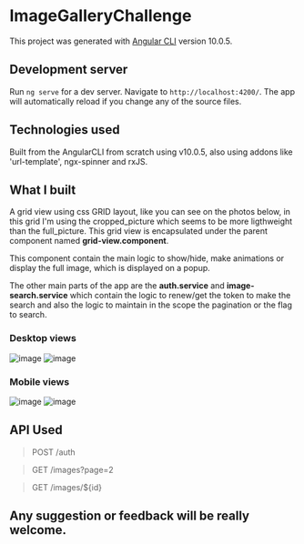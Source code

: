 # ImageGalleryChallenge

This project was generated with [Angular CLI](https://github.com/angular/angular-cli) version 10.0.5.

## Development server

Run `ng serve` for a dev server. Navigate to `http://localhost:4200/`. The app will automatically reload if you change any of the source files.

## Technologies used

Built from the AngularCLI from scratch using v10.0.5, also using addons like 'url-template', ngx-spinner and rxJS.

## What I built

A grid view using css GRID layout, like you can see on the photos below, in this grid I'm using the cropped_picture which seems to be more ligthweight than the full_picture.
This grid view is encapsulated under the parent component named **grid-view.component**.

This component contain the main logic to show/hide, make animations or display the full image, which is displayed on a popup.

The other main parts of the app are the **auth.service** and **image-search.service** which contain the logic to renew/get the token to make the search and also the logic to maintain in the scope the pagination or the flag to search.

### Desktop views

![image](https://user-images.githubusercontent.com/14813235/109697825-759ff100-7b6d-11eb-977c-b9f52535e3ef.png)
![image](https://user-images.githubusercontent.com/14813235/109697969-9ff1ae80-7b6d-11eb-8b0f-36550722457f.png)


### Mobile views

![image](https://user-images.githubusercontent.com/14813235/109698046-b6980580-7b6d-11eb-8de2-c3ce53c767be.png)
![image](https://user-images.githubusercontent.com/14813235/109698076-be57aa00-7b6d-11eb-8826-ae696351b5f3.png)


## API Used

> POST /auth

> GET /images?page=2

> GET /images/${id}


## Any suggestion or feedback will be really welcome.
